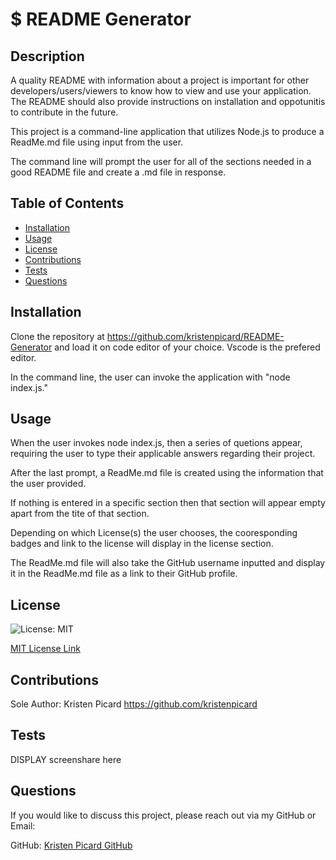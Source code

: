 # $ README Generator

## Description

A quality README with information about a project is important for other developers/users/viewers to know how to view and use your application. The README should also provide instructions on installation and oppotunitis to contribute in the future.

This project is a command-line application that utilizes Node.js to produce a ReadMe.md file using input from the user.

The command line will prompt the user for all of the sections needed in a good README file and create a .md file in response.

## Table of Contents

- [Installation](#installation)
- [Usage](#usage)
- [License](#license)
- [Contributions](#contributions)
- [Tests](#tests)
- [Questions](#questions)

## Installation

Clone the repository at https://github.com/kristenpicard/README-Generator and load it on code editor of your choice. Vscode is the prefered editor.

In the command line, the user can invoke the application with "node index.js."

## Usage

When the user invokes node index.js, then a series of quetions appear, requiring the user to type their applicable answers regarding their project.

After the last prompt, a ReadMe.md file is created using the information that the user provided.

If nothing is entered in a specific section then that section will appear empty apart from the tite of that section.

Depending on which License(s) the user chooses, the cooresponding badges and link to the license will display in the license section.

The ReadMe.md file will also take the GitHub username inputted and display it in the ReadMe.md file as a link to their GitHub profile.

## License

![License: MIT](https://img.shields.io/badge/License-MIT-yellow.svg)

[MIT License Link](https://spdx.org/licenses/MIT.html)

## Contributions

Sole Author: Kristen Picard
https://github.com/kristenpicard

## Tests

DISPLAY screenshare here

## Questions

If you would like to discuss this project, please reach out via my GitHub or Email:

GitHub: [Kristen Picard GitHub](https://github.com/kristenpicard)
